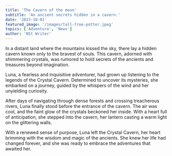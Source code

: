 ```yaml
---
title: 'The Cavern of the moon'
subtitle: 'An ancient secrets hidden in a cavern.'
date: '2023-10-01'
featured_image: '/images/tall-tree-potter.jpeg'
topics: ['Adventure', 'News']
author: 'NSt Writer'
---
```


In a distant land where the mountains kissed the sky, there lay a hidden cavern known only to the bravest of souls. This cavern, adorned with shimmering crystals, was rumored to hold secrets of the ancients and treasures beyond imagination.

Luna, a fearless and inquisitive adventurer, had grown up listening to the legends of the Crystal Cavern. Determined to uncover its mysteries, she embarked on a journey, guided by the whispers of the wind and her unyielding curiosity.

After days of navigating through dense forests and crossing treacherous rivers, Luna finally stood before the entrance of the cavern. The air was cool, and the faint glow of the crystals beckoned her inside. With a heart full of anticipation, she stepped into the cavern, her lantern casting a warm light on the glittering walls.

With a renewed sense of purpose, Luna left the Crystal Cavern, her heart brimming with the wisdom and magic of the ancients. She knew her life had changed forever, and she was ready to embrace the adventures that awaited her.
